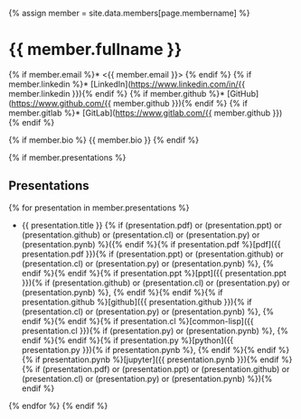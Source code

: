{% assign member = site.data.members[page.membername] %}

# {{ member.fullname }}

{% if member.email %}* <{{ member.email }}> {% endif %}
{% if member.linkedin %}* [LinkedIn](https://www.linkedin.com/in/{{ member.linkedin }}){% endif %}
{% if member.github %}* [GitHub](https://www.github.com/{{ member.github }}){% endif %}
{% if member.gitlab %}* [GitLab](https://www.gitlab.com/{{ member.github }}) {% endif %}

{% if member.bio %} {{ member.bio }} {% endif %}

{% if member.presentations %}
## Presentations
{% for presentation in member.presentations %}
* {{ presentation.title }} {% if (presentation.pdf) or (presentation.ppt) or (presentation.github) or (presentation.cl) or (presentation.py) or (presentation.pynb) %}({% endif %}{% if presentation.pdf %}[pdf]({{ presentation.pdf }}){% if (presentation.ppt) or (presentation.github) or (presentation.cl) or (presentation.py) or (presentation.pynb) %}, {% endif %}{% endif %}{% if presentation.ppt %}[ppt]({{ presentation.ppt }}){% if (presentation.github) or (presentation.cl) or (presentation.py) or (presentation.pynb) %}, {% endif %}{% endif %}{% if presentation.github %}[github]({{ presentation.github }}){% if (presentation.cl) or (presentation.py) or (presentation.pynb) %}, {% endif %}{% endif %}{% if presentation.cl %}[common-lisp]({{ presentation.cl }}){% if (presentation.py) or (presentation.pynb) %}, {% endif %}{% endif %}{% if presentation.py %}[python]({{ presentation.py }}){% if presentation.pynb %}, {% endif %}{% endif %}{% if presentation.pynb %}[jupyter]({{ presentation.pynb }}){% endif %}{% if (presentation.pdf) or (presentation.ppt) or (presentation.github) or (presentation.cl) or (presentation.py) or (presentation.pynb) %}){% endif %}

{% endfor %}
{% endif %}
